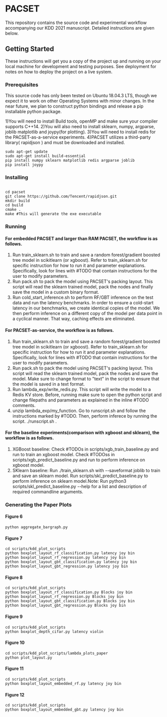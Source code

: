 # PACSET

This repository contains the source code and experimental workflow accompanying our KDD 2021 manuscript. 
Detailed instructions are given below.

## Getting Started

These instructions will get you a copy of the project up and running on your local machine for development and testing purposes. See deployment for notes on how to deploy the project on a live system.

### Prerequisites
This source code has only been tested on Ubuntu 18.04.3 LTS, though we expect it to work on other
Operating Systems with minor changes. In the near future, we plan to construct python bindings and release a pip installable
python package.

1)You will need to install Build tools, openMP and make sure your compiler supports C++14. 
2)You will also need to install sklearn, numpy, argparse, joblib matplotlib and joypy(for plotting).
3)You will need to install redis for the PACSET-as-a-service experiments.
4)PACSET utilizes a third-party library( rapidjson ) and must be downloaded and installed.

```
sudo apt-get update
sudo apt-get install build-essential
pip install numpy sklearn matplotlib redis argparse joblib
pip install joypy
```

### Installing
```

cd pacset
git clone https://github.com/Tencent/rapidjson.git
mkdir build
cd build
cmake .
make #This will generate the exe executable
```

### Running

#### For embedded PACSET and larger than RAM PACSET, the workflow is as follows.
1) Run train\_sklearn.sh to train and save a random forest/gradient boosted tree model in scikitlearn (or xgboost). Refer to train\_sklearn.sh for specific
instruction for how to run it and parameter explanations. Specifically, look for lines with #TODO that contain instructions for the user to modify parameters. 
2) Run pack.sh to pack the model using PACSET's packing layout. This script will read the sklearn trained model, pack the nodes and finally save the model in 
a custom binary format.
3) Run cold\_start\_inference.sh to perform RF/GBT inference on the test data and run the latency benchmarks. In order to ensure a cold-start latency in our benchmarks, 
we create identical copies of the model. We then perform inference on a different copy of the model per data point in a cyclical manner. That way, caching effects are eliminated.

#### For PACSET-as-service, the workflow is as follows.
1) Run train\_sklearn.sh to train and save a random forest/gradient boosted tree model in scikitlearn (or xgboost). Refer to train\_sklearn.sh for specific
instruction for how to run it and parameter explanations. Specifically, look for lines with #TODO that contain instructions for the user to modify parameters.
2) Run pack.sh to pack the model using PACSET's packing layout. This script will read the sklearn trained model, pack the nodes and save the model. Make sure to change
format to "text" in the script to ensure that the model is saved in a text format.
3) Run lambda\_exp/write\_redis.py. This script will write the model to a Redis KV store.  Before, running make sure to open the python script and change filepaths and parameters as explained in the inline #TODO comments.
4) unzip lambda\_exp/my\_function. Go to runscript.sh and follow the instructions marked by #TODO. Then, perform inferece by running the script. ./runscript.sh <desired lambda name> . 

#### For the baseline experiments(comparison with xgboost and sklearn), the workflow is as follows.
1) XGBoost baseline: Check #TODOs in scripts/xgb\_train\_baseline.py and run to train an xgboost model. Check #TODOss in scripts/xgb\_predict\_baseline.py and run to perform inference on  xgboost model.  
2) SKlearn baseline: Run ./train\_sklearn.sh with --saveformat joblib to train and save an sklearn model. Run scripts/skl\_predict\_baseline.py to perform inference on sklearn model.Note: Run python3 scripts/skl\_predict\_baseline.py --help for a list and description of required commandline arguments.  

### Generating the Paper Plots

#### Figure 6
```
python aggregate_bargraph.py
```

#### Figure 7
```
cd scripts/kdd_plot_scripts
python boxplot_layout_rf_classification.py latency joy bin
python boxplot_layout_rf_regression.py latency joy bin
python boxplot_layout_gbt_classification.py latency joy bin
python boxplot_layout_gbt_regression.py latency joy bin
```
#### Figure 8 
```
cd scripts/kdd_plot_scripts
python boxplot_layout_rf_classification.py Blocks joy bin
python boxplot_layout_rf_regression.py Blocks joy bin
python boxplot_layout_gbt_classification.py Blocks joy bin
python boxplot_layout_gbt_regression.py Blocks joy bin
```
#### Figure 9 

```
cd scripts/kdd_plot_scripts
python boxplot_depth_cifar.py latency violin
```


#### Figure 10 
```
cd scripts/kdd_plot_scripts/lambda_plots_paper
python plot_layout.py
```
#### Figure 11 
```
cd scripts/kdd_plot_scripts
python boxplot_layout_embedded_rf.py latency joy bin
```
#### Figure 12
```
cd scripts/kdd_plot_scripts
python boxplot_layout_embedded_gbt.py latency joy bin
```

